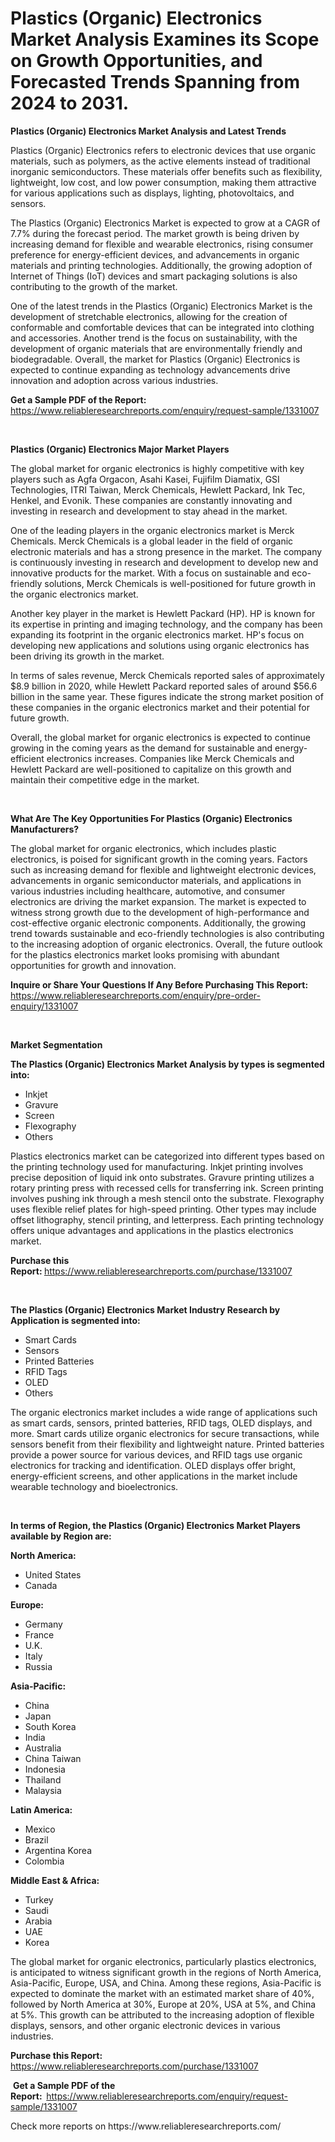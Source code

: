 <p><h1>Plastics (Organic) Electronics Market Analysis Examines its Scope on Growth Opportunities, and Forecasted Trends Spanning from 2024 to 2031.</h1></p><p><strong>Plastics (Organic) Electronics Market Analysis and Latest Trends</strong></p>
<p><p>Plastics (Organic) Electronics refers to electronic devices that use organic materials, such as polymers, as the active elements instead of traditional inorganic semiconductors. These materials offer benefits such as flexibility, lightweight, low cost, and low power consumption, making them attractive for various applications such as displays, lighting, photovoltaics, and sensors.</p><p>The Plastics (Organic) Electronics Market is expected to grow at a CAGR of 7.7% during the forecast period. The market growth is being driven by increasing demand for flexible and wearable electronics, rising consumer preference for energy-efficient devices, and advancements in organic materials and printing technologies. Additionally, the growing adoption of Internet of Things (IoT) devices and smart packaging solutions is also contributing to the growth of the market.</p><p>One of the latest trends in the Plastics (Organic) Electronics Market is the development of stretchable electronics, allowing for the creation of conformable and comfortable devices that can be integrated into clothing and accessories. Another trend is the focus on sustainability, with the development of organic materials that are environmentally friendly and biodegradable. Overall, the market for Plastics (Organic) Electronics is expected to continue expanding as technology advancements drive innovation and adoption across various industries.</p></p>
<p><strong>Get a Sample PDF of the Report:&nbsp;</strong> <a href="https://www.reliableresearchreports.com/enquiry/request-sample/1331007">https://www.reliableresearchreports.com/enquiry/request-sample/1331007</a></p>
<p>&nbsp;</p>
<p><strong>Plastics (Organic) Electronics Major Market Players</strong></p>
<p><p>The global market for organic electronics is highly competitive with key players such as Agfa Orgacon, Asahi Kasei, Fujifilm Diamatix, GSI Technologies, ITRI Taiwan, Merck Chemicals, Hewlett Packard, Ink Tec, Henkel, and Evonik. These companies are constantly innovating and investing in research and development to stay ahead in the market.</p><p>One of the leading players in the organic electronics market is Merck Chemicals. Merck Chemicals is a global leader in the field of organic electronic materials and has a strong presence in the market. The company is continuously investing in research and development to develop new and innovative products for the market. With a focus on sustainable and eco-friendly solutions, Merck Chemicals is well-positioned for future growth in the organic electronics market.</p><p>Another key player in the market is Hewlett Packard (HP). HP is known for its expertise in printing and imaging technology, and the company has been expanding its footprint in the organic electronics market. HP's focus on developing new applications and solutions using organic electronics has been driving its growth in the market.</p><p>In terms of sales revenue, Merck Chemicals reported sales of approximately $8.9 billion in 2020, while Hewlett Packard reported sales of around $56.6 billion in the same year. These figures indicate the strong market position of these companies in the organic electronics market and their potential for future growth.</p><p>Overall, the global market for organic electronics is expected to continue growing in the coming years as the demand for sustainable and energy-efficient electronics increases. Companies like Merck Chemicals and Hewlett Packard are well-positioned to capitalize on this growth and maintain their competitive edge in the market.</p></p>
<p>&nbsp;</p>
<p><strong>What Are The Key Opportunities For Plastics (Organic) Electronics Manufacturers?</strong></p>
<p><p>The global market for organic electronics, which includes plastic electronics, is poised for significant growth in the coming years. Factors such as increasing demand for flexible and lightweight electronic devices, advancements in organic semiconductor materials, and applications in various industries including healthcare, automotive, and consumer electronics are driving the market expansion. The market is expected to witness strong growth due to the development of high-performance and cost-effective organic electronic components. Additionally, the growing trend towards sustainable and eco-friendly technologies is also contributing to the increasing adoption of organic electronics. Overall, the future outlook for the plastics electronics market looks promising with abundant opportunities for growth and innovation.</p></p>
<p><strong>Inquire or Share Your Questions If Any Before Purchasing This Report:</strong> <a href="https://www.reliableresearchreports.com/enquiry/pre-order-enquiry/1331007">https://www.reliableresearchreports.com/enquiry/pre-order-enquiry/1331007</a></p>
<p>&nbsp;</p>
<p><strong>Market Segmentation</strong></p>
<p><strong>The Plastics (Organic) Electronics Market Analysis by types is segmented into:</strong></p>
<p><ul><li>Inkjet</li><li>Gravure</li><li>Screen</li><li>Flexography</li><li>Others</li></ul></p>
<p><p>Plastics electronics market can be categorized into different types based on the printing technology used for manufacturing. Inkjet printing involves precise deposition of liquid ink onto substrates. Gravure printing utilizes a rotary printing press with recessed cells for transferring ink. Screen printing involves pushing ink through a mesh stencil onto the substrate. Flexography uses flexible relief plates for high-speed printing. Other types may include offset lithography, stencil printing, and letterpress. Each printing technology offers unique advantages and applications in the plastics electronics market.</p></p>
<p><strong>Purchase this Report:&nbsp;</strong><a href="https://www.reliableresearchreports.com/purchase/1331007">https://www.reliableresearchreports.com/purchase/1331007</a></p>
<p>&nbsp;</p>
<p><strong>The Plastics (Organic) Electronics Market Industry Research by Application is segmented into:</strong></p>
<p><ul><li>Smart Cards</li><li>Sensors</li><li>Printed Batteries</li><li>RFID Tags</li><li>OLED</li><li>Others</li></ul></p>
<p><p>The organic electronics market includes a wide range of applications such as smart cards, sensors, printed batteries, RFID tags, OLED displays, and more. Smart cards utilize organic electronics for secure transactions, while sensors benefit from their flexibility and lightweight nature. Printed batteries provide a power source for various devices, and RFID tags use organic electronics for tracking and identification. OLED displays offer bright, energy-efficient screens, and other applications in the market include wearable technology and bioelectronics.</p></p>
<p>&nbsp;</p>
<p><strong>In terms of Region, the Plastics (Organic) Electronics Market Players available by Region are:</strong></p>
<p>
    <p> <strong> North America: </strong>
        <ul>
            <li>United States</li>
            <li>Canada</li>
        </ul>
        </p> 
    <p> <strong> Europe: </strong>
        <ul>
            <li>Germany</li>
            <li>France</li>
            <li>U.K.</li>
            <li>Italy</li>
            <li>Russia</li>
        </ul>
        </p> 
    <p> <strong> Asia-Pacific: </strong>
        <ul>
            <li>China</li>
            <li>Japan</li>
            <li>South Korea</li>
            <li>India</li>
            <li>Australia</li>
            <li>China Taiwan</li>
            <li>Indonesia</li>
            <li>Thailand</li>
            <li>Malaysia</li>
        </ul>
        </p> 
    <p> <strong> Latin America: </strong>
        <ul>
            <li>Mexico</li>
            <li>Brazil</li>
            <li>Argentina Korea</li>
            <li>Colombia</li>
        </ul>
        </p> 
    <p> <strong> Middle East & Africa: </strong>
        <ul>
            <li>Turkey</li>
            <li>Saudi</li>
            <li>Arabia</li>
            <li>UAE</li>
            <li>Korea</li>
        </ul>
    </p>
    </p>
<p><p>The global market for organic electronics, particularly plastics electronics, is anticipated to witness significant growth in the regions of North America, Asia-Pacific, Europe, USA, and China. Among these regions, Asia-Pacific is expected to dominate the market with an estimated market share of 40%, followed by North America at 30%, Europe at 20%, USA at 5%, and China at 5%. This growth can be attributed to the increasing adoption of flexible displays, sensors, and other organic electronic devices in various industries.</p></p>
<p><strong>Purchase this Report: </strong><a href="https://www.reliableresearchreports.com/purchase/1331007">https://www.reliableresearchreports.com/purchase/1331007</a></p>
<p>&nbsp;<strong>Get a Sample PDF of the Report:&nbsp;&nbsp;</strong><a href="https://www.reliableresearchreports.com/enquiry/request-sample/1331007">https://www.reliableresearchreports.com/enquiry/request-sample/1331007</a></p>
<p><strong></strong></p>
<p>Check more reports on https://www.reliableresearchreports.com/</p>